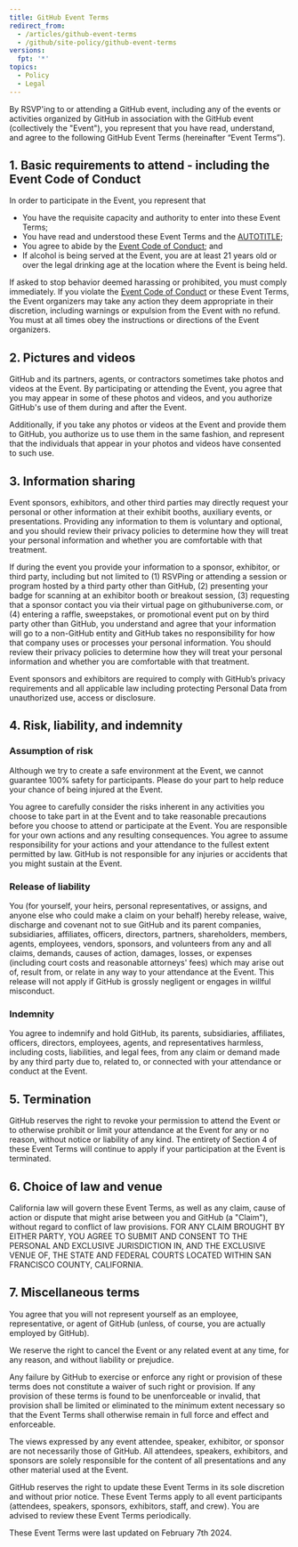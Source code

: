 ```yaml
---
title: GitHub Event Terms
redirect_from:
  - /articles/github-event-terms
  - /github/site-policy/github-event-terms
versions:
  fpt: '*'
topics:
  - Policy
  - Legal
---
```


By RSVP'ing to or attending a GitHub event, including any of the events or activities organized by GitHub in association with the GitHub event (collectively the "Event"), you represent that you have read, understand, and agree to the following GitHub Event Terms (hereinafter “Event Terms”).

## 1. Basic requirements to attend - including the Event Code of Conduct

In order to participate in the Event, you represent that

* You have the requisite capacity and authority to enter into these Event Terms;
* You have read and understood these Event Terms and the [AUTOTITLE](/site-policy/github-terms/github-terms-of-service);
* You agree to abide by the [Event Code of Conduct](/site-policy/github-terms/github-event-code-of-conduct); and
* If alcohol is being served at the Event, you are at least 21 years old or over the legal drinking age at the location where the Event is being held.

If asked to stop behavior deemed harassing or prohibited, you must comply immediately. If you violate the [Event Code of Conduct](/site-policy/github-terms/github-event-code-of-conduct) or these Event Terms, the Event organizers may take any action they deem appropriate in their discretion, including warnings or expulsion from the Event with no refund. You must at all times obey the instructions or directions of the Event organizers.

## 2. Pictures and videos

GitHub and its partners, agents, or contractors sometimes take photos and videos at the Event. By participating or attending the Event, you agree that you may appear in some of these photos and videos, and you authorize GitHub's use of them during and after the Event.

Additionally, if you take any photos or videos at the Event and provide them to GitHub, you authorize us to use them in the same fashion, and represent that the individuals that appear in your photos and videos have consented to such use.

## 3. Information sharing

Event sponsors, exhibitors, and other third parties may directly request your personal or other information at their exhibit booths, auxiliary events, or presentations. Providing any  information to them is voluntary and optional, and you should review their privacy policies to determine how they will treat your personal information and whether you are comfortable with that treatment.

If during the event you provide your information to a sponsor, exhibitor, or third party, including but not limited to (1) RSVPing or attending a session or program hosted by a third party other than GitHub, (2) presenting your badge for scanning at an exhibitor booth or breakout session, (3) requesting that a sponsor contact you via their virtual page on githubuniverse.com, or (4) entering a raffle, sweepstakes, or promotional event put on by third party other than GitHub, you understand and agree that your information will go to a non-GitHub entity and GitHub takes no responsibility for how that company uses or processes your personal information.  You should review their privacy policies to determine how they will treat your personal information and whether you are comfortable with that treatment.

Event sponsors and exhibitors are required to comply with GitHub’s privacy requirements and all applicable law including protecting Personal Data from unauthorized use, access or disclosure.

## 4. Risk, liability, and indemnity

### Assumption of risk

Although we try to create a safe environment at the Event, we cannot guarantee 100% safety for participants. Please do your part to help reduce your chance of being injured at the Event.

You agree to carefully consider the risks inherent in any activities you choose to take part in at the Event and to take reasonable precautions before you choose to attend or participate at the Event. You are responsible for your own actions and any resulting consequences. You agree to assume responsibility for your actions and your attendance to the fullest extent permitted by law.  GitHub is not responsible for any injuries or accidents that you might sustain at the Event.

### Release of liability

You (for yourself, your heirs, personal representatives, or assigns, and anyone else who could make a claim on your behalf) hereby release, waive, discharge and covenant not to sue GitHub and its parent companies, subsidiaries, affiliates, officers, directors, partners, shareholders, members, agents, employees, vendors, sponsors, and volunteers from any and all claims, demands, causes of action, damages, losses, or expenses (including court costs and reasonable attorneys' fees) which may arise out of, result from, or relate in any way to your attendance at the Event. This release will not apply if GitHub is grossly negligent or engages in willful misconduct.

### Indemnity

You agree to indemnify and hold GitHub, its parents, subsidiaries, affiliates, officers, directors, employees, agents, and representatives harmless, including costs, liabilities, and legal fees, from any claim or demand made by any third party due to, related to, or connected with your attendance or conduct at the Event.

## 5. Termination

GitHub reserves the right to revoke your permission to attend the Event or to otherwise prohibit or limit your attendance at the Event for any or no reason, without notice or liability of any kind. The entirety of Section 4 of these Event Terms will continue to apply if your participation at the Event is terminated.

## 6. Choice of law and venue

California law will govern these Event Terms, as well as any claim, cause of action or dispute that might arise between you and GitHub (a "Claim"), without regard to conflict of law provisions. FOR ANY CLAIM BROUGHT BY EITHER PARTY, YOU AGREE TO SUBMIT AND CONSENT TO THE PERSONAL AND EXCLUSIVE JURISDICTION IN, AND THE EXCLUSIVE VENUE OF, THE STATE AND FEDERAL COURTS LOCATED WITHIN SAN FRANCISCO COUNTY, CALIFORNIA.

## 7. Miscellaneous terms

You agree that you will not represent yourself as an employee, representative, or agent of GitHub (unless, of course, you are actually employed by GitHub).

We reserve the right to cancel the Event or any related event at any time, for any reason, and without liability or prejudice.

Any failure by GitHub to exercise or enforce any right or provision of these terms does not constitute a waiver of such right or provision. If any provision of these terms is found to be unenforceable or invalid, that provision shall be limited or eliminated to the minimum extent necessary so that the Event Terms shall otherwise remain in full force and effect and enforceable.

The views expressed by any event attendee, speaker, exhibitor, or sponsor are not necessarily those of GitHub. All attendees, speakers, exhibitors, and sponsors are solely responsible for the content of all presentations and any other material used at the Event.

GitHub reserves the right to update these Event Terms in its sole discretion and without prior notice. These Event Terms apply to all event participants (attendees, speakers, sponsors, exhibitors, staff, and crew).  You are advised to review these Event Terms periodically.

These Event Terms were last updated on February 7th 2024.
